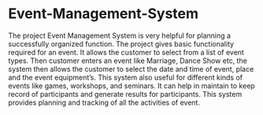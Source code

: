 # Event-Management-System
The project Event Management System is very helpful for planning a successfully organized function.  The project gives basic functionality required for an event. It allows the customer to select from a list of event types. Then customer enters an event like Marriage, Dance Show etc, the system then allows the customer to select the date and time of event, place and the event equipment’s.  This system also useful for different kinds of events like games, workshops, and seminars.  It can help in maintain to keep record of participants and generate results for participants. This system provides  planning and tracking of all the activities of event.
